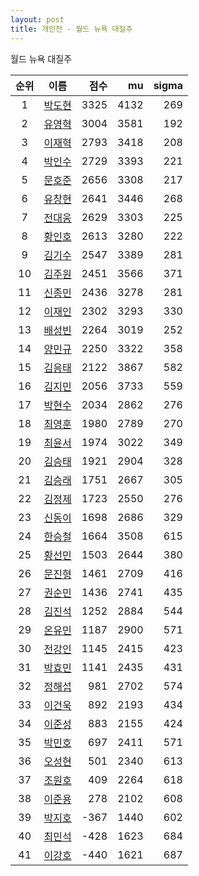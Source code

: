 ```yaml
---
layout: post
title: 개인전 - 월드 뉴욕 대질주
---
```


월드 뉴욕 대질주

| 순위 | 이름 | 점수 | mu | sigma |
|:---:|:---:|---:|---:|---:|
| 1 | [박도현](../bakdohyeon) | 3325 | 4132 | 269 |
| 2 | [유영혁](../yuyeonghyeok) | 3004 | 3581 | 192 |
| 3 | [이재혁](../ijaehyeok) | 2793 | 3418 | 208 |
| 4 | [박인수](../bakinsu) | 2729 | 3393 | 221 |
| 5 | [문호준](../munhojun) | 2656 | 3308 | 217 |
| 6 | [유창현](../yuchanghyeon) | 2641 | 3446 | 268 |
| 7 | [전대웅](../jeondaewoong) | 2629 | 3303 | 225 |
| 8 | [황인호](../hwanginho) | 2613 | 3280 | 222 |
| 9 | [김기수](../gimgisu) | 2547 | 3389 | 281 |
| 10 | [김주원](../gimjuwon) | 2451 | 3566 | 371 |
| 11 | [신종민](../shinjongmin) | 2436 | 3278 | 281 |
| 12 | [이재인](../ijaein) | 2302 | 3293 | 330 |
| 13 | [배성빈](../baeseongbin) | 2264 | 3019 | 252 |
| 14 | [양민규](../yangmingyu) | 2250 | 3322 | 358 |
| 15 | [김응태](../gimeungtae) | 2122 | 3867 | 582 |
| 16 | [김지민](../gimjimin) | 2056 | 3733 | 559 |
| 17 | [박현수](../bakhyeonsu) | 2034 | 2862 | 276 |
| 18 | [최영훈](../choiyeonghun) | 1980 | 2789 | 270 |
| 19 | [최윤서](../choiyunseo) | 1974 | 3022 | 349 |
| 20 | [김승태](../gimseungtae) | 1921 | 2904 | 328 |
| 21 | [김승래](../gimseungrae) | 1751 | 2667 | 305 |
| 22 | [김정제](../gimjeongje) | 1723 | 2550 | 276 |
| 23 | [신동이](../shindongi) | 1698 | 2686 | 329 |
| 24 | [한승철](../hanseungcheol) | 1664 | 3508 | 615 |
| 25 | [황선민](../hwangseongmin) | 1503 | 2644 | 380 |
| 26 | [문진형](../munjinhyeong) | 1461 | 2709 | 416 |
| 27 | [권순민](../gweonsoonmin) | 1436 | 2741 | 435 |
| 28 | [김진석](../gimjinseok) | 1252 | 2884 | 544 |
| 29 | [온유민](../onyumin) | 1187 | 2900 | 571 |
| 30 | [전강인](../jeongangin) | 1145 | 2415 | 423 |
| 31 | [박효민](../bakhyomin) | 1141 | 2435 | 431 |
| 32 | [정해섭](../jeonghaeseop) | 981 | 2702 | 574 |
| 33 | [이건욱](../igeonuk) | 892 | 2193 | 434 |
| 34 | [이준성](../ijunseong) | 883 | 2155 | 424 |
| 35 | [박민호](../bakminho) | 697 | 2411 | 571 |
| 36 | [오성현](../oseonghyeon) | 501 | 2340 | 613 |
| 37 | [조원호](../jowonho) | 409 | 2264 | 618 |
| 38 | [이준용](../ijunyong) | 278 | 2102 | 608 |
| 39 | [박지호](../bakjiho) | -367 | 1440 | 602 |
| 40 | [최민석](../choiminseok) | -428 | 1623 | 684 |
| 41 | [이강호](../igangho) | -440 | 1621 | 687 |
